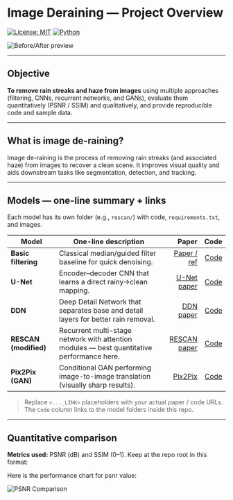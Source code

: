 # Image Deraining — Project Overview

[![License: MIT](https://img.shields.io/badge/License-MIT-yellow.svg)](LICENSE) [![Python](https://img.shields.io/badge/Python-3.8%2B-blue.svg)](#)  

![Before/After preview](assets/overview_before_after.png)

---

## Objective
**To remove rain streaks and haze from images** using multiple approaches (filtering, CNNs, recurrent networks, and GANs), evaluate them quantitatively (PSNR / SSIM) and qualitatively, and provide reproducible code and sample data.

---

## What is image de-raining?
Image de-raining is the process of removing rain streaks (and associated haze) from images to recover a clean scene. It improves visual quality and aids downstream tasks like segmentation, detection, and tracking.

---

## Models — one-line summary + links
Each model has its own folder (e.g., `rescan/`) with code, `requirements.txt`, and images.

| Model | One-line description | Paper | Code |
|---|---|---:|---:|
| **Basic filtering** | Classical median/guided filter baseline for quick denoising. | [Paper / ref](<BASIC_FILTER_PAPER_LINK>) | [Code](./basic_filtering) |
| **U-Net** | Encoder–decoder CNN that learns a direct rainy→clean mapping. | [U-Net paper](<UNET_PAPER_LINK>) | [Code](./unet) |
| **DDN** | Deep Detail Network that separates base and detail layers for better rain removal. | [DDN paper](<DDN_PAPER_LINK>) | [Code](./ddn) |
| **RESCAN (modified)** | Recurrent multi-stage network with attention modules — best quantitative performance here. | [RESCAN paper](<RESCAN_PAPER_LINK>) | [Code](./rescan) |
| **Pix2Pix (GAN)** | Conditional GAN performing image-to-image translation (visually sharp results). | [Pix2Pix](<PIX2PIX_PAPER_LINK>) | [Code](./pix2pix) |

> Replace `<..._LINK>` placeholders with your actual paper / code URLs. The `Code` column links to the model folders inside this repo.

---

## Quantitative comparison 
**Metrics used:** PSNR (dB) and SSIM (0–1). Keep  at the repo root in this format:

Here is the performance chart for psnr value:

![PSNR Comparison](assets/PSNR_comparison.png)



